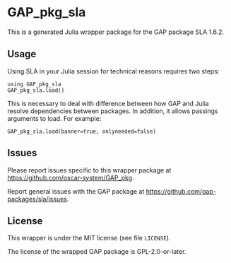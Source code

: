 # GAP_pkg_sla

This is a generated Julia wrapper package for the GAP package SLA 1.6.2.

## Usage

Using SLA in your Julia session for technical reasons requires two steps:

    using GAP_pkg_sla
    GAP_pkg_sla.load()

This is necessary to deal with difference between how GAP and Julia
resolve dependencies between packages. In addition, it allows passings
arguments to load. For example:

    GAP_pkg_sla.load(banner=true, onlyneeded=false)

## Issues

Please report issues specific to this wrapper package at <https://github.com/oscar-system/GAP_pkg>.

Report general issues with the GAP package at <https://github.com/gap-packages/sla/issues>.

## License

This wrapper is under the MIT license (see file `LICENSE`).

The license of the wrapped GAP package is GPL-2.0-or-later.
